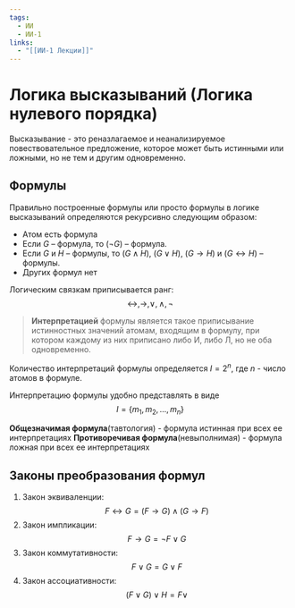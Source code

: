 ```yaml
---
tags:
  - ИИ
  - ИИ-1
links:
  - "[[ИИ-1 Лекции]]"
---
```

# Логика высказываний (Логика нулевого порядка)

Высказывание - это реназлагаемое и неанализируемое повествовательное предложение, которое может быть истинными или ложными, но не тем и другим одновременно.

## Формулы
Правильно построенные формулы или просто формулы в логике
высказываний определяются рекурсивно следующим образом:
- Атом есть формула
- Если $G$ – формула, то $(\neg G)$ – формула.
- Если $G$ и $H$ – формулы, то $(G \land H)$, $(G \lor H)$, $(G \to H)$ и $(G \leftrightarrow H)$ – формулы.
- Других формул нет

Логическим связкам приписывается ранг:
$$
\leftrightarrow, \to, \lor,\land, \neg
$$

> **Интерпретацией** формулы является такое приписывание истинностных значений атомам, входящим в формулу, при котором каждому из них приписано либо И, либо Л, но не оба одновременно.

Количество интерпретаций формулы определяется $I = 2^n$, где $n$ - число атомов в формуле.

Интерпретацию формулы удобно представлять в виде
$$
	I = \{m_1,m_2,...,m_n\}
$$

**Общезначимая формула**(тавтология) - формула истинная при всех ее интерпретациях
**Противоречивая формула**(невыполнимая) - формула ложная при всех ее интерпретациях

## Законы преобразования формул

1. Закон эквиваленции: $$F \leftrightarrow G = (F \to G) \land (G \to F)$$
2. Закон импликации: $$F \to G = \neg F \lor G$$
3. Закон коммутативности: $$F \lor G = G \lor F$$
4. Закон ассоциативности: $$(F \lor G) \lor H = F \lor $$